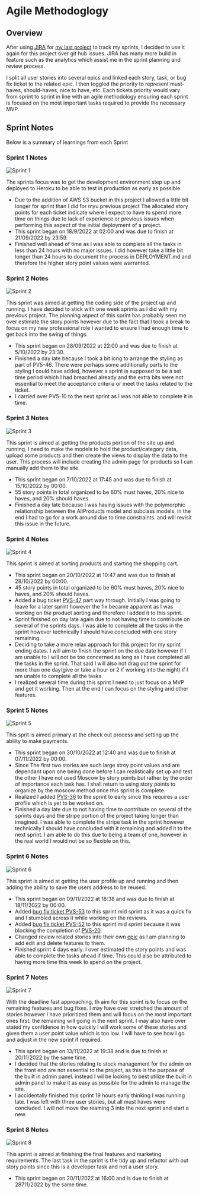 # Agile Methodoglogy

## Overview

After using [JIRA](https://dnlbowers.atlassian.net/jira/software/projects/PVS/boards/5/roadmap) for [my last project](https://github.com/dnlbowers/jobs-a-gooden) to track my sprints, I decided to use it again for this project over git hub issues. JIRA has many more build in feature such as the analytics which assist me in the sprint planning and review process.

I split all user stories into several epics and linked each story, task, or bug fix ticket to the related epic. I then toggled the priority to represent must-haves, should-haves, nice to have, etc. Each tickets priority would vary from sprint to sprint in line with an agile methodology ensuring each sprint is focused on the most important tasks required to provide the necessary MVP.

## Sprint Notes

Below is a summary of learnings from each Sprint

### Sprint 1 Notes

![Sprint 1](/docs/agile/sprintscreenshots/sprint1.jpg)

The sprints focus was to get the development environment step up and deployed to Heroku to be able to test in production as early as possible.

* Due to the addition of AWS S3 bucket in this project I allowed a little bit longer for sprint than I did for myu previous project The allocated story points for each ticket indicate where I expect to have to spend more time on things due to lack of experience or previous issues when performing this aspect of the initial deployment of a project.
* This sprint began on 18/9/2022 at 02:00 and was due to finish at 21/09/2022 by 23:59.
* Finished well ahead of time as I was able to complete all the tasks in less than 24 hours with no major issues. I did however take a little bit longer than 24 hours to document the process in DEPLOYMENT.md and therefore the higher story point values were warranted.

### Sprint 2 Notes

![Sprint 2](/docs/agile/sprintscreenshots/sprint2.jpg)

This sprint was aimed at getting the coding side of the project up and running. I have decided to stick with one week sprints as I did with my previous project. The planning aspect of this sprint has probably seen me over estimate the story points however due to the fact that I took a break to focus on my new professional role I wanted to ensure I had enough time to get back into the swing of things.

* This sprint began on 28/09/2022 at 22:00 and was due to finish at 5/10/2022 by 23:30.
* Finished a day late because I took a bit long to arrange the styling as part of PV5-46. There were perhaps some additionally parts to the styling I could have added, however a sprint is supposed to be a set time period which I had breached already and the extra bits were not essential to meet the acceptance criteria or meet the tasks related to the ticket.
* I carried over PV5-10 to the next sprint as I was not able to complete it in time.

### Sprint 3 Notes

![Sprint 3](/docs/agile/sprintscreenshots/sprint3.jpg)

This sprint is aimed at getting the products portion of the site up and running, I need to make the models to hold the product/category data, upload some products and then create the views to display the data to the user. This process will include creating the admin page for products so I can manually add them to the site.

* This sprint began on 7/10/2022 at 17:45 and was due to finish at 15/10/2022 by 00:00.
* 55 story points in total organized to be 60% must haves, 20% nice to haves, and 20% should haves.
* Finished a day late because I was having issues with the polymorphic relationship between the AllProducts model and subclass models. in the end I had to go for a work around due to time constraints. and will revisit this issue in the future.

### Sprint 4 Notes

![Sprint 4](/docs/agile/sprintscreenshots/sprint4.jpg)

This sprint is aimed at sorting products and starting the shopping cart.

* This sprint began on 20/10/2022 at 10:47 and was due to finish at 28/10/2022 by 00:00.
* 45 story points in total organized to be 60% must haves, 20% nice to haves, and 20% should haves.
* Added a bug ticket [PVS-47](https://dnlbowers.atlassian.net/browse/PVS-47) part way through. Initially I was going to leave for a later sprint however the fix became apparent as I was working on the product sorting and therefore I added it to this sprint.
* Sprint finished on day late again due to not having time to contribute on several of the sprints days. I was able to complete all the tasks in the sprint however technically I should have concluded with one story remaining.
* Deciding to take a more relax approach for this project for my sprint ending dates. I will aim to finish the sprint on the due date however if I am unable to I will not be too concerned as long as I have completed all the tasks in the sprint. That said I will also not drag out the sprint for more than one day(give or take a hour or 2 if working into the night) if I am unable to complete all the tasks.
* I realized several time during this sprint I need to just focus on a MVP and get it working. Then at the end I can focus on the styling and other features.

### Sprint 5 Notes

![Sprint 5](/docs/agile/sprintscreenshots/sprint5.jpg)

This sprit is aimed primary at the check out process and setting up the ability to make payments.

* This sprint began on 30/10/2022 at 12:40 and was due to finish at 07/11/2022 by 00:00.
* Since The first two stories are such large stroy point values and are dependant upon one being done before I can realistically set up and test the other I have not used Moscow by story points but rather by the order of importance each task has. I shall return to using story points to organize by the moscow method once this sprint is complete.
* Realized I added [PVS-36](https://dnlbowers.atlassian.net/browse/PVS-36) to the sprint to early since this requires a user profile which is yet to be worked on.
* Finished a day late due to not having time to contribute on several of the sprints days and the stripe portion of the project taking longer than imagined. I was able to complete the stripe task in the sprint however technically I should have concluded with it remaining and added it to the next sprint. I am able to do this due to being a team of one, however in the real world I would not be so flexible on this.

### Sprint 6 Notes

![Sprint 6](/docs/agile/sprintscreenshots/sprint6.jpg)

This sprint is aimed at getting the user profile up and running and then adding the ability to save the users address to be reused.

* This sprint began on 09/11/2022 at 18:38 and was due to finish at 18/11/2022 by 00:00.
* Added [bug fix ticket PVS-53](https://dnlbowers.atlassian.net/browse/PVS-53) to this sprint mid sprint as it was a quick fix and I stumbled across it while working on the reviews.
* Added [bug fix ticket PVS-52](https://dnlbowers.atlassian.net/browse/PVS-52) to this sprint mid sprint because it was blocking the completion of [PVS-20](https://dnlbowers.atlassian.net/browse/PVS-20).
* Changed review related stories into their own [epic](https://dnlbowers.atlassian.net/browse/PVS-54) as I am planning to add edit and delete features to them.
* Finished sprint 4 days early. I over estimated the story points and was able to complete the tasks ahead if time. This could also be attributed to having more time this week to spend on the project.

### Sprint 7 Notes

![Sprint 7](/docs/agile/sprintscreenshots/sprint7.jpg)

With the deadline fast approaching, th aim for this sprint is to focus on the remaining features and bug fixes. I may have over stretched the amount of stories however I have prioritized them and will focus on the most important ones first. the remaining will going in the next sprint. I may also have over stated my confidence in how quickly I will work some of these stories and given them a user point value which is too low. I will have to see how I go and adjust in the new sprint if required.

* This sprint began on 13/11/2022 at 19:38 and is due to finish at 20/11/2022 by the same time.
* I decided that the stories relating to stock management for the admin on the front end are not essential to the project, as this is the purpose of the built in admin panel. instead I wil be looking to best utilize the built in admin panel to make it as easy as possible for the admin to manage the site.
* I accidentally finished this sprint 19 hours early thinking I was running late. I was left with three user stories, but all must haves were concluded. I will not move the reaming 3 into the next sprint and start a new.

### Sprint 8 Notes

![Sprint 8](/docs/agile/sprintscreenshots/sprint8.jpg)

This sprint is aimed at finishing the final features and marketing requirements. The last task in the sprint is the tidy up and refactor with out story points since this is a developer task and not a user story.

* This sprint began on 20/11/2022 at 16:00 and is due to finish at 28711/2022 by the same time.
